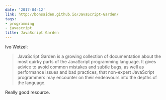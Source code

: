 ```yaml
---
date: '2017-04-12'
link: http://bonsaiden.github.io/JavaScript-Garden/
tags:
- programming
- javascript
title: JavaScript Garden
---
```


Ivo Wetzel:

>JavaScript Garden is a growing collection of documentation about the most quirky parts of the JavaScript programming language. It gives advice to avoid common mistakes and subtle bugs, as well as performance issues and bad practices, that non-expert JavaScript programmers may encounter on their endeavours into the depths of the language.

Really good resource.

